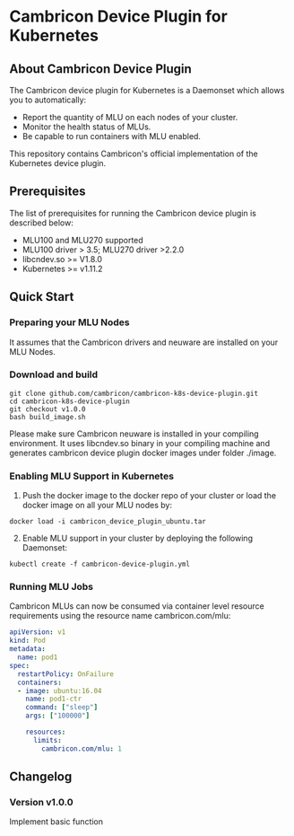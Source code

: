# Cambricon Device Plugin for Kubernetes

## About Cambricon Device Plugin

The Cambricon device plugin for Kubernetes is a Daemonset which allows you to automatically:

- Report the quantity of MLU on each nodes of your cluster.
- Monitor the health status of MLUs.
- Be capable to run containers with MLU enabled.

This repository contains Cambricon's official implementation of the Kubernetes device plugin.

## Prerequisites

The list of prerequisites for running the Cambricon device plugin is described below:

- MLU100 and MLU270 supported
- MLU100 driver > 3.5; MLU270 driver >2.2.0
- libcndev.so >= V1.8.0
- Kubernetes >= v1.11.2

## Quick Start

### Preparing your MLU Nodes

It assumes that the Cambricon drivers and neuware are installed on your MLU Nodes.

### Download and build

```shell
git clone github.com/cambricon/cambricon-k8s-device-plugin.git
cd cambricon-k8s-device-plugin
git checkout v1.0.0
bash build_image.sh
```

Please make sure Cambricon neuware is installed in your compiling environment.
It uses libcndev.so binary in your compiling machine and generates cambricon device plugin docker images under folder ./image.

### Enabling MLU Support in Kubernetes

1. Push the docker image to the docker repo of your cluster or load the docker image on all your MLU nodes by:

```shell
docker load -i cambricon_device_plugin_ubuntu.tar
```

2. Enable MLU support in your cluster by deploying the following Daemonset:

```shell
kubectl create -f cambricon-device-plugin.yml
```

### Running MLU Jobs

Cambricon MLUs can now be consumed via container level resource requirements using the resource name cambricon.com/mlu:

```yaml
apiVersion: v1
kind: Pod
metadata:
  name: pod1
spec:
  restartPolicy: OnFailure
  containers:
  - image: ubuntu:16.04
    name: pod1-ctr
    command: ["sleep"]
    args: ["100000"]

    resources:
      limits:
        cambricon.com/mlu: 1
```

## Changelog

### Version v1.0.0

Implement basic function
